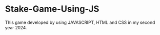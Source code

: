 # Stake-Game-Using-JS
This game developed by using JAVASCRIPT, HTML and CSS in my second year 2024.
